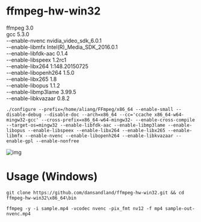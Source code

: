 # ffmpeg-hw-win32
ffmpeg 3.0  
gcc 5.3.0  
--enable-nvenc              nvidia_video_sdk_6.0.1  
--enable-libmfx             Intel(R)_Media_SDK_2016.0.1   
--enable-libfdk-aac         0.1.4  
--enable-libspeex           1.2rc1  
--enable-libx264            1:148.20150725  
--enable-libopenh264        1.5.0  
--enable-libx265            1.8  
--enable-libopus            1.1.2  
--enable-libmp3lame         3.99.5  
--enable-libkvazaar         0.8.2
 ```
 ./configure --prefix=/home/aliang/FFmpeg/x86_64 --enable-small --disable-debug --disable-doc --arch=x86_64 --cc='ccache x86_64-w64-mingw32-gcc' --cross-prefix=x86_64-w64-mingw32- --enable-cross-compile --target-os=mingw32 --enable-libfdk-aac --enable-libmp3lame --enable-libopus --enable-libspeex --enable-libx264 --enable-libx265 --enable-libmfx --enable-nvenc --enable-libopenh264 --enable-libkvazaar --enable-gpl --enable-nonfree
```
![img]

# Usage (Windows)

`git clone https://github.com/dansandland/ffmpeg-hw-win32.git && cd ffmpeg-hw-win32\x86_64\bin`

`ffmpeg -y -i sample.mp4 -vcodec nvenc -pix_fmt nv12 -f mp4 sample-out-nvenc.mp4`

[img]:https://raw.githubusercontent.com/illuspas/ffmpeg-hw-win32/master/h264-encoders.png
